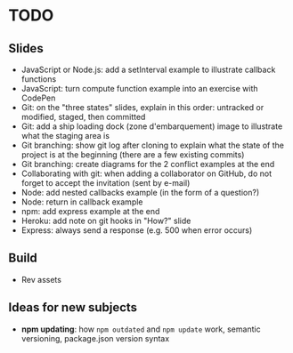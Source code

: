 # TODO



## Slides

* JavaScript or Node.js: add a setInterval example to illustrate callback functions
* JavaScript: turn compute function example into an exercise with CodePen
* Git: on the "three states" slides, explain in this order: untracked or modified, staged, then committed
* Git: add a ship loading dock (zone d'embarquement) image to illustrate what the staging area is
* Git branching: show git log after cloning to explain what the state of the project is at the beginning (there are a few existing commits)
* Git branching: create diagrams for the 2 conflict examples at the end
* Collaborating with git: when adding a collaborator on GitHub, do not forget to accept the invitation (sent by e-mail)
* Node: add nested callbacks example (in the form of a question?)
* Node: return in callback example
* npm: add express example at the end
* Heroku: add note on git hooks in "How?" slide
* Express: always send a response (e.g. 500 when error occurs)



## Build

* Rev assets



## Ideas for new subjects

* **npm updating**: how `npm outdated` and `npm update` work, semantic versioning, package.json version syntax
